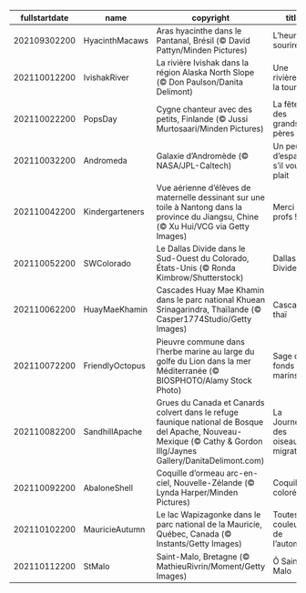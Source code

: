|fullstartdate|name|copyright|title|image|
|--|--|--|--|--|
202109302200|HyacinthMacaws|Aras hyacinthe dans le Pantanal, Brésil (© David Pattyn/Minden Pictures)|L’heure de sourire !|![](/fr-FR/2021/10/202109302200HyacinthMacaws.jpg)|
202110012200|IvishakRiver|La rivière Ivishak dans la région Alaska North Slope (© Don Paulson/Danita Delimont)|Une rivière sur la toundra|![](/fr-FR/2021/10/202110012200IvishakRiver.jpg)|
202110022200|PopsDay|Cygne chanteur avec des petits, Finlande (© Jussi Murtosaari/Minden Pictures)|La fête des grands-pères !|![](/fr-FR/2021/10/202110022200PopsDay.jpg)|
202110032200|Andromeda|Galaxie d’Andromède (© NASA/JPL-Caltech)|Un peu d’espace s’il vous plait|![](/fr-FR/2021/10/202110032200Andromeda.jpg)|
202110042200|Kindergarteners|Vue aérienne d’élèves de maternelle dessinant sur une toile à Nantong dans la province du Jiangsu, Chine (© Xu Hui/VCG via Getty Images)|Merci les profs !|![](/fr-FR/2021/10/202110042200Kindergarteners.jpg)|
202110052200|SWColorado|Le Dallas Divide dans le Sud-Ouest du Colorado, États-Unis (© Ronda Kimbrow/Shutterstock)|Dallas Divide|![](/fr-FR/2021/10/202110052200SWColorado.jpg)|
202110062200|HuayMaeKhamin|Cascades Huay Mae Khamin dans le parc national Khuean Srinagarindra, Thaïlande (© Casper1774Studio/Getty Images)|Cascade thaï|![](/fr-FR/2021/10/202110062200HuayMaeKhamin.jpg)|
202110072200|FriendlyOctopus|Pieuvre commune dans l’herbe marine au large du golfe du Lion dans la mer Méditerranée (© BIOSPHOTO/Alamy Stock Photo)|Sage des fonds marins|![](/fr-FR/2021/10/202110072200FriendlyOctopus.jpg)|
202110082200|SandhillApache|Grues du Canada et Canards colvert dans le refuge faunique national de Bosque del Apache, Nouveau-Mexique (© Cathy & Gordon Illg/Jaynes Gallery/DanitaDelimont.com)|La Journée des oiseaux migrateurs|![](/fr-FR/2021/10/202110082200SandhillApache.jpg)|
202110092200|AbaloneShell|Coquille d’ormeau arc-en-ciel, Nouvelle-Zélande (© Lynda Harper/Minden Pictures)|Coquille colorée|![](/fr-FR/2021/10/202110092200AbaloneShell.jpg)|
202110102200|MauricieAutumn|Le lac Wapizagonke dans le parc national de la Mauricie, Québec, Canada (© Instants/Getty Images)|Toutes les couleurs de l’automne|![](/fr-FR/2021/10/202110102200MauricieAutumn.jpg)|
202110112200|StMalo|Saint-Malo, Bretagne (© MathieuRivrin/Moment/Getty Images)|Ô Saint-Malo|![](/fr-FR/2021/10/202110112200StMalo.jpg)|
